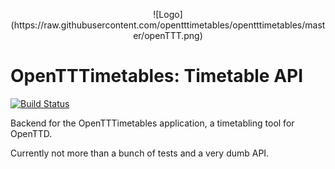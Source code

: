<p align="center">
![Logo](https://raw.githubusercontent.com/opentttimetables/opentttimetables/master/openTTT.png)
</p>

# OpenTTTimetables: Timetable API

[![Build Status](https://travis-ci.org/opentttimetables/timetable-api.svg?branch=master)](https://travis-ci.org/opentttimetables/timetable-api)

Backend for the OpenTTTimetables application, a timetabling tool for OpenTTD.

Currently not more than a bunch of tests and a very dumb API.